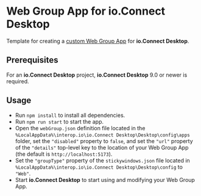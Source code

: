 # Web Group App for io.Connect Desktop

Template for creating a [custom Web Group App](https://docs.interop.io/desktop/capabilities/windows/window-management/overview/index.html#extending_web_groups) for **io.Connect Desktop**.

## Prerequisites

For an **io.Connect Desktop** project, **io.Connect Desktop** 9.0 or newer is required.

## Usage

- Run `npm install` to install all dependencies.
- Run `npm run start` to start the app.
- Open the `webGroup.json` definition file located in the `%LocalAppData%\interop.io\io.Connect Desktop\Desktop\config\apps` folder, set the `"disabled"` property to `false`, and set the `"url"` property of the `"details"` top-level key to the location of your Web Group App (the default is `http://localhost:5173`).
- Set the `"groupType"` property of the `stickywindows.json` file located in `%LocalAppData%\interop.io\io.Connect Desktop\Desktop\config` to `"Web"`.
- Start **io.Connect Desktop** to start using and modifying your Web Group App.

